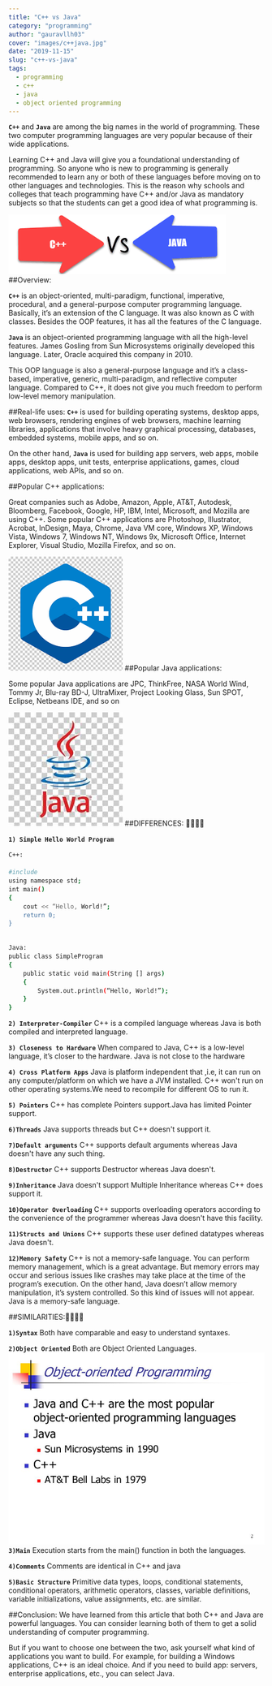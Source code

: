 ```yaml
---
title: "C++ vs Java"
category: "programming"
author: "gauravllh03"
cover: "images/c++java.jpg"
date: "2019-11-15"
slug: "c++-vs-java"
tags:
  - programming
  - c++
  - java
  - object oriented programming
---
```







**`C++`** and **`Java`** are among the big names in the world of programming. These two computer programming languages are very popular because of their wide applications.

Learning C++ and Java will give you a foundational understanding of programming. So anyone who is new to programming is generally recommended to learn any or both of these languages before moving on to other 
languages and technologies. This is the reason why schools and colleges that teach programming have C++ and/or Java as mandatory subjects so that the students can get a good idea of what programming is.

![difference](difference.png)
##Overview:

**`C++`** is an object-oriented, multi-paradigm, functional, imperative, procedural, and a general-purpose computer programming language. Basically, it’s an extension of the C language. It was also known as C with classes. Besides the OOP features, it has all the features of the C language.

**`Java`** is an object-oriented programming language with all the high-level features. James Gosling from Sun Microsystems originally developed this language. Later, Oracle acquired this company in 2010.

This OOP language is also a general-purpose language and it’s a class-based, imperative, generic, multi-paradigm, and reflective computer language. Compared to C++, it does not give you much freedom to perform low-level memory manipulation.

##Real-life uses:
**`C++`** is used for building operating systems, desktop apps, web browsers, rendering engines of web browsers, machine learning libraries, applications that involve heavy graphical processing, databases, embedded systems, mobile apps, and so on.

On the other hand, **`Java`** is used for building app servers, web apps, mobile apps, desktop apps, unit tests, enterprise applications, games, cloud applications, web APIs, and so on.


##Popular C++ applications:

Great companies such as Adobe, Amazon, Apple, AT&T, Autodesk, Bloomberg, Facebook, Google, HP, IBM, Intel, Microsoft, and Mozilla are using C++.
Some popular C++ applications are Photoshop, Illustrator, Acrobat, InDesign, Maya, Chrome, Java VM core, Windows XP, Windows Vista, Windows 7, Windows NT, Windows 9x, Microsoft Office, Internet Explorer, Visual Studio, Mozilla Firefox, and so on.

![c++](c++.png)
##Popular Java applications:

Some popular Java applications are JPC, ThinkFree, NASA World Wind, Tommy Jr, Blu-ray BD-J, UltraMixer, Project Looking Glass, Sun SPOT, Eclipse, Netbeans IDE, and so on

![java](java.jpg)
##DIFFERENCES: 👊👊👊👊

**`1) Simple Hello World Program`**

```bash
C++:

#include
using namespace std;
int main()
{
	cout << “Hello, World!”;
	return 0;
}
```

```bash

Java:
public class SimpleProgram
{
	public static void main(String [] args)
	{
		System.out.println(“Hello, World!”);
	}
}
```




**`2) Interpreter-Compiler`**
C++ is a compiled language whereas Java is both compiled and interpreted language.




**`3) Closeness to Hardware`**
When compared to Java, C++ is a low-level language, it’s closer to the hardware. Java is not close to the hardware



**`4) Cross Platform Apps`**
Java is platform independent that ,i.e, it can run on any computer/platform on which we have a JVM installed.
C++ won't run on other operating systems.We need to recompile for different OS to run it.



**`5) Pointers`**
C++ has complete Pointers support.Java has limited Pointer support.



**`6)Threads`**
Java supports threads but C++ doesn't support it.



**`7)Default arguments`**
C++ supports default arguments whereas Java doesn't have any such thing.



**`8)Destructor`**
C++ supports Destructor whereas Java doesn't.


**`9)Inheritance`**
Java doesn't support Multiple Inheritance whereas C++ does support it.


**`10)Operator Overloading`**
C++ supports overloading operators according to the convenience of the programmer whereas Java doesn't have this facility.


**`11)Structs and Unions`**
C++ supports these user defined datatypes whereas Java doesn't.


**`12)Memory Safety`**
C++ is not a memory-safe language. You can perform memory management, which is a great advantage. But memory errors may occur and serious issues like crashes may take place at the time of the program’s
execution. On the other hand, Java doesn’t allow memory manipulation, it’s system controlled. So this kind of issues will not appear. Java is a memory-safe language.






##SIMILARITIES:🤝🤝🤝🤝

**`1)Syntax`**
Both have comparable and easy to understand syntaxes.


**`2)Object Oriented`**
Both are Object Oriented Languages.
![oop](oop.jpg)
**`3)Main`**
Execution starts from the main() function in both the languages.


**`4)Comments`**
Comments are identical in C++ and java



**`5)Basic Structure`**
Primitive data types, loops, conditional statements, conditional operators, arithmetic operators, classes, variable definitions, variable initializations, value assignments, etc. are similar.




##Conclusion:
We have learned from this article that both C++ and Java are powerful languages. You can consider learning both of them to get a solid understanding of computer programming.

But if you want to choose one between the two, ask yourself what kind of applications you want to build. For example, for building a Windows applications, C++ is an ideal choice. And if you need to build app:
servers, enterprise applications, etc., you can select Java.


